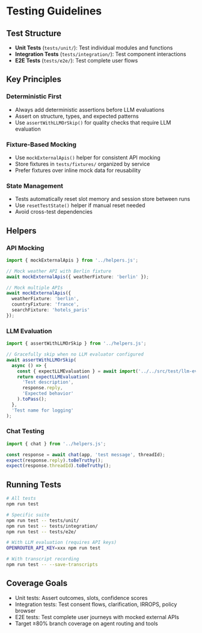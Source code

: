 # Testing Guidelines

## Test Structure

- **Unit Tests** (`tests/unit/`): Test individual modules and functions
- **Integration Tests** (`tests/integration/`): Test component interactions
- **E2E Tests** (`tests/e2e/`): Test complete user flows

## Key Principles

### Deterministic First
- Always add deterministic assertions before LLM evaluations
- Assert on structure, types, and expected patterns
- Use `assertWithLLMOrSkip()` for quality checks that require LLM evaluation

### Fixture-Based Mocking
- Use `mockExternalApis()` helper for consistent API mocking
- Store fixtures in `tests/fixtures/` organized by service
- Prefer fixtures over inline mock data for reusability

### State Management
- Tests automatically reset slot memory and session store between runs
- Use `resetTestState()` helper if manual reset needed
- Avoid cross-test dependencies

## Helpers

### API Mocking
```typescript
import { mockExternalApis } from '../helpers.js';

// Mock weather API with Berlin fixture
await mockExternalApis({ weatherFixture: 'berlin' });

// Mock multiple APIs
await mockExternalApis({ 
  weatherFixture: 'berlin',
  countryFixture: 'france',
  searchFixture: 'hotels_paris'
});
```

### LLM Evaluation
```typescript
import { assertWithLLMOrSkip } from '../helpers.js';

// Gracefully skip when no LLM evaluator configured
await assertWithLLMOrSkip(
  async () => {
    const { expectLLMEvaluation } = await import('../../src/test/llm-evaluator.js');
    return expectLLMEvaluation(
      'Test description',
      response.reply,
      'Expected behavior'
    ).toPass();
  },
  'Test name for logging'
);
```

### Chat Testing
```typescript
import { chat } from '../helpers.js';

const response = await chat(app, 'test message', threadId);
expect(response.reply).toBeTruthy();
expect(response.threadId).toBeTruthy();
```

## Running Tests

```bash
# All tests
npm run test

# Specific suite
npm run test -- tests/unit/
npm run test -- tests/integration/
npm run test -- tests/e2e/

# With LLM evaluation (requires API keys)
OPENROUTER_API_KEY=xxx npm run test

# With transcript recording
npm run test -- --save-transcripts
```

## Coverage Goals

- Unit tests: Assert outcomes, slots, confidence scores
- Integration tests: Test consent flows, clarification, IRROPS, policy browser
- E2E tests: Test complete user journeys with mocked external APIs
- Target ≥80% branch coverage on agent routing and tools
